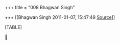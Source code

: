 +++
title = "008 Bhagwan Singh"

+++
[[Bhagwan Singh	2011-01-07, 15:47:49 [Source](https://groups.google.com/g/bvparishat/c/4IqxlNGNvEw)]]



[TABLE]



